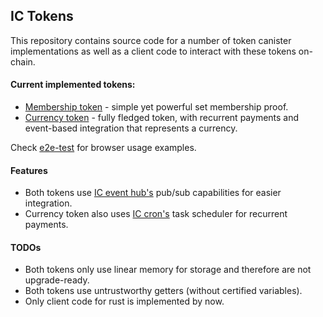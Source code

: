 ## IC Tokens

This repository contains source code for a number of token canister implementations as well as a client code to interact
with these tokens on-chain.

#### Current implemented tokens:

* [Membership token](./membership-token) - simple yet powerful set membership proof.
* [Currency token](./currency-token) - fully fledged token, with recurrent payments and event-based integration that
  represents a currency.

Check [e2e-test](./e2e-tests) for browser usage examples.

#### Features

* Both tokens use [IC event hub's](https://github.com/seniorjoinu/ic-event-hub) pub/sub capabilities for easier
  integration.
* Currency token also uses [IC cron's](https://github.com/seniorjoinu/ic-cron) task scheduler for recurrent payments.

#### TODOs

* Both tokens only use linear memory for storage and therefore are not upgrade-ready.
* Both tokens use untrustworthy getters (without certified variables).
* Only client code for rust is implemented by now.